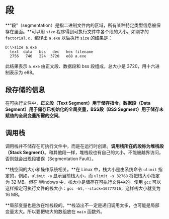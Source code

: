 # 段

**“段”（segmentation）是指二进制文件内的区域，所有某种特定类型信息被保存在里面。**可以用 `size` 程序得到可执行文件中各个段的大小。如刚才的 `factorial.c`，编译出 `a.exe` 以后执行 `size` 的结果是：

```
D:\>size a.exe
  text  data   bss   dec   hex filename
  2756   740   224  3720   e88 a.exe
```

此结果表示 `a.exe` 由正文段、数据段和 bss 段组成，总大小是 3720，用十六进制表示为 e88。

## 段存储的信息

在可执行文件中，**正文段（Text Segment）用于储存指令，数据段（Data Segment）用于储存已初始化的全局变量，BSS段（BSS Segment）用于储存未赋值的全局变量所需的空间**。

## 调用栈

调用栈并不储存在可执行文件中，而是在运行时创建。**调用栈所在的段称为堆栈段（Stack Segment）**。和其他段一样，堆栈段也有自己的大小，不能被越界访问，否则就会出现段错误（Segmentation Fault）。

**栈空间的大小和操作系统相关。**在 Linux 中，栈大小是由系统命令 `ulimit` 指定的，例如，`ulimit -a` 显示当前栈大小，而 `ulimit -s 32768` 将把栈大小指定为 32 MB。但在 Windows 中，栈大小是储存在可执行文件中的。使用 `gcc` 可以这样指定可执行文件的栈大小：`gcc -Wl,--stack=16777216`，这样栈大小就变为 16 MB。

**局部变量也是放在堆栈段的。**栈溢出不一定是递归调用太多，也可能是局部变量太大。所以要把较大的数组放在 `main` 函数外。



